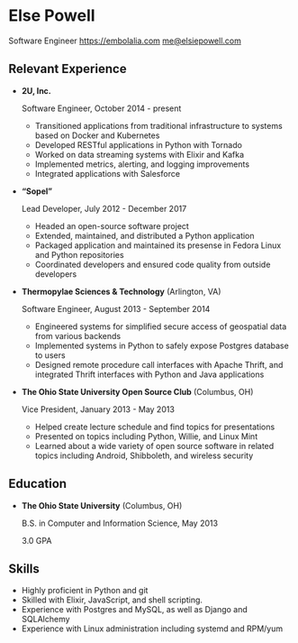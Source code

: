Else Powell
===========

Software Engineer
https://embolalia.com
[me@elsiepowell.com](mailto://me@elsiepowell.com)

Relevant Experience
-------------------

*   **2U, Inc.**

    Software Engineer, October 2014 - present

    -   Transitioned applications from traditional infrastructure to systems
        based on Docker and Kubernetes
    -   Developed RESTful applications in Python with Tornado
    -   Worked on data streaming systems with Elixir and Kafka
    -   Implemented metrics, alerting, and logging improvements
    -   Integrated applications with Salesforce

*   **“Sopel”**

    Lead Developer, July 2012 - December 2017

    -   Headed an open-source software project
    -   Extended, maintained, and distributed a Python application
    -   Packaged application and maintained its presense in Fedora Linux and
        Python repositories
    -   Coordinated developers and ensured code quality from outside developers

*   **Thermopylae Sciences & Technology** (Arlington, VA)

    Software Engineer, August 2013 - September 2014

    -   Engineered systems for simplified secure access of geospatial data from
        various backends
    -   Implemented systems in Python to safely expose Postgres database to
        users
    -   Designed remote procedure call interfaces with Apache Thrift, and
        integrated Thrift interfaces with Python and Java applications

*   **The Ohio State University Open Source Club** (Columbus, OH)

    Vice President, January 2013 - May 2013

    -   Helped create lecture schedule and find topics for presentations
    -   Presented on topics including Python, Willie, and Linux Mint
    -   Learned about a wide variety of open source software in related topics
        including Android, Shibboleth, and wireless security


Education
---------

*   **The Ohio State University** (Columbus, OH)

    B.S. in Computer and Information Science, May 2013

    3.0 GPA


Skills
------

*   Highly proficient in Python and git
*   Skilled with Elixir, JavaScript, and shell scripting.
*   Experience with Postgres and MySQL, as well as Django and SQLAlchemy
*   Experience with Linux administration including systemd and RPM/yum

